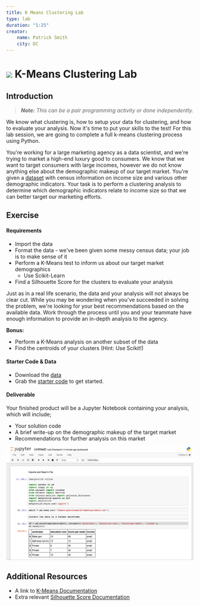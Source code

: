 ```yaml
---
title: K Means Clustering Lab
type: lab
duration: "1:25"
creator:
    name: Patrick Smith
    city: DC
---
```


# ![](https://ga-dash.s3.amazonaws.com/production/assets/logo-9f88ae6c9c3871690e33280fcf557f33.png) K-Means Clustering Lab

## Introduction

> ***Note:*** _This can be a pair programming activity or done independently._

We know what clustering is, how to setup your data for clustering, and how to evaluate your analysis. Now it's time to put your skills to the test! For this lab session, we are going to complete a full k-means clustering process using Python. 

You're working for a large marketing agency as a data scientist, and we're trying to market a high-end luxury good to consumers. We know that we want to target consumers with large incomes, however we do not know anything else about the demographic makeup of our target market. You're given a [dataset](./assets/datasets/adult.csv) with census information on income size and various other demographic indicators. Your task is to perform a clustering analysis to determine which demographic indicators relate to income size so that we can better target our marketing efforts.

## Exercise

#### Requirements

- Import the data
- Format the data - we've been given some messy census data; your job is to make sense of it
- Perform a K-Means test to inform us about our target market demographics
    - Use Scikit-Learn
- Find a Silhouette Score for the clusters to evaluate your analysis

Just as in a real life scenario, the data and your analysis will not always be clear cut. While you may be wondering when you've succeeded in solving the problem,  we're looking for your best recommendations based on the available data. Work through the process until you and your teammate have enough information to provide an in-depth analysis to the agency.

**Bonus:**
- Perform a K-Means analysis on another subset of the data
- Find the centroids of your clusters (Hint: Use Scikit!)

#### Starter Code & Data

- Download the [data](./assets/datasets/adult.csv)
- Grab the [starter code](./code/starter-code/starter-code.ipynb) to get started. 

#### Deliverable

Your finished product will be a Jupyter Notebook containing your analysis, which will include;

- Your solution code
- A brief write-up on the demographic makeup of the target market 
- Recommendations for further analysis on this market

![example](./assets/images/notebook.png)

## Additional Resources

- A link to [K-Means Documentation](http://scikit-learn.org/stable/modules/generated/sklearn.cluster.KMeans.html)
- Extra relevant [Silhouette Score Documentation](http://scikit-learn.org/stable/modules/generated/sklearn.metrics.silhouette_score.html)
